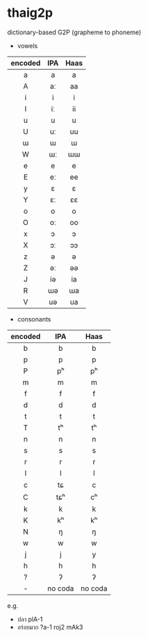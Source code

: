 # thaig2p

dictionary-based G2P (grapheme to phoneme)

- vowels

|encoded|IPA|Haas|
|:-:|:-:|:-:|
|a|a|a|
|A|aː|aa|
|i|i|i|
|I|iː|ii|
|u|u|u|
|U|uː|uu|
|ɯ|ɯ|ɯ|
|W|ɯː|ɯɯ|
|e|e|e|
|E|eː|ee|
|y|ɛ|ɛ|
|Y|ɛː|ɛɛ|
|o|o|o|
|O|oː|oo|
|x|ɔ|ɔ|
|X|ɔː|ɔɔ|
|z|ə|ə|
|Z|əː|əə|
|J|iə|ia|
|R|ɯə|ɯa|
|V|uə|ua|

- consonants

|encoded|IPA|Haas|
|:-:|:-:|:-:|
|b|b|b|
|p|p|p|
|P|pʰ|pʰ|
|m|m|m|
|f|f|f|
|d|d|d|
|t|t|t|
|T|tʰ|tʰ|
|n|n|n|
|s|s|s|
|r|r|r|
|l|l|l|
|c|tɕ|c|
|C|tɕʰ|cʰ|
|k|k|k|
|K|kʰ|kʰ|
|N|ŋ|ŋ|
|w|w|w|
|j|j|y|
|h|h|h|
|?|ʔ|ʔ|
|-|no coda|no coda|

e.g.
- ปลา plA-1
- อร่อยมาก ?a-1 roj2 mAk3
